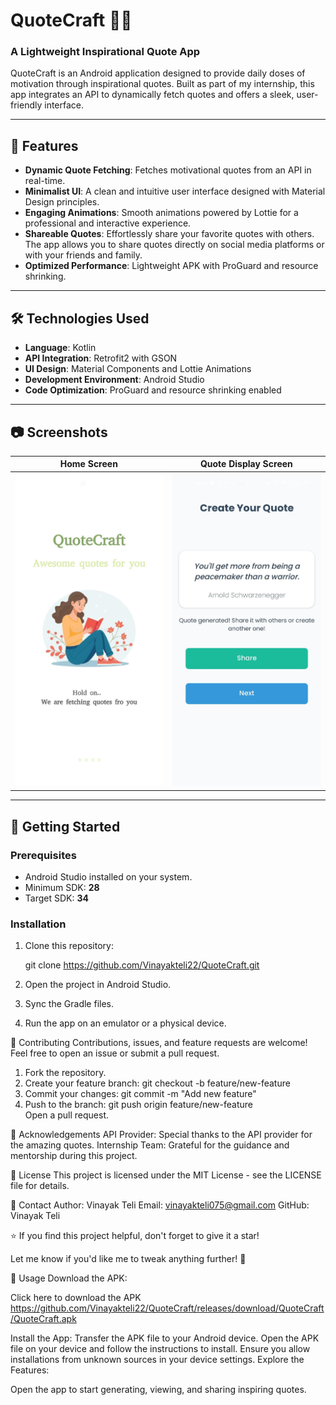 # QuoteCraft 📜✨  
### A Lightweight Inspirational Quote App  

QuoteCraft is an Android application designed to provide daily doses of motivation through inspirational quotes. Built as part of my internship, this app integrates an API to dynamically fetch quotes and offers a sleek, user-friendly interface.  

---

## 🌟 Features  

- **Dynamic Quote Fetching**: Fetches motivational quotes from an API in real-time.  
- **Minimalist UI**: A clean and intuitive user interface designed with Material Design principles.  
- **Engaging Animations**: Smooth animations powered by Lottie for a professional and interactive experience.  
- **Shareable Quotes**: Effortlessly share your favorite quotes with others. The app allows you to share quotes directly on social media platforms or with your friends and family.  
- **Optimized Performance**: Lightweight APK with ProGuard and resource shrinking.  

---

## 🛠️ Technologies Used  

- **Language**: Kotlin  
- **API Integration**: Retrofit2 with GSON  
- **UI Design**: Material Components and Lottie Animations  
- **Development Environment**: Android Studio  
- **Code Optimization**: ProGuard and resource shrinking enabled  

---

## 📷 Screenshots  

| **Home Screen**            | **Quote Display Screen**      |  
|-----------------------------|-------------------------------|  
| ![Home Screen](https://github.com/Vinayakteli22/QuoteCraft/blob/master/Home.jpg) | ![Quote Screen](https://github.com/Vinayakteli22/QuoteCraft/blob/master/Quote.jpg) |  

---

## 🚀 Getting Started  

### Prerequisites  
- Android Studio installed on your system.  
- Minimum SDK: **28**  
- Target SDK: **34**  

### Installation  
1. Clone this repository:  
    
   git clone https://github.com/Vinayakteli22/QuoteCraft.git
2. Open the project in Android Studio.
3. Sync the Gradle files.
4. Run the app on an emulator or a physical device.

🤝 Contributing
Contributions, issues, and feature requests are welcome! Feel free to open an issue or submit a pull request.

1. Fork the repository.
2. Create your feature branch:
    git checkout -b feature/new-feature  
3. Commit your changes:
   git commit -m "Add new feature"  
4. Push to the branch:
   git push origin feature/new-feature  
Open a pull request.

🙌 Acknowledgements
API Provider: Special thanks to the API provider for the amazing quotes.
Internship Team: Grateful for the guidance and mentorship during this project.

📄 License
This project is licensed under the MIT License - see the LICENSE file for details.

📧 Contact
Author: Vinayak Teli
Email: vinayakteli075@gmail.com
GitHub: Vinayak Teli

⭐ If you find this project helpful, don't forget to give it a star!

  Let me know if you'd like me to tweak anything further! 🚀



🚀 Usage
Download the APK:

Click here to download the APK
 https://github.com/Vinayakteli22/QuoteCraft/releases/download/QuoteCraft/QuoteCraft.apk

Install the App:
Transfer the APK file to your Android device.
Open the APK file on your device and follow the instructions to install.
Ensure you allow installations from unknown sources in your device settings.
Explore the Features:

Open the app to start generating, viewing, and sharing inspiring quotes.
